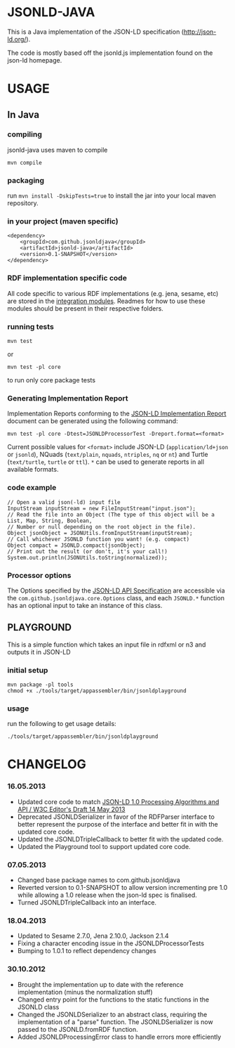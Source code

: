 JSONLD-JAVA
===========

This is a Java implementation of the JSON-LD specification (http://json-ld.org/).

The code is mostly based off the jsonld.js implementation found on the json-ld homepage.

USAGE
=====

In Java
-------

### compiling

jsonld-java uses maven to compile

    mvn compile

### packaging

run `mvn install -DskipTests=true` to install the jar into your local maven repository.

### in your project (maven specific)

    <dependency>
        <groupId>com.github.jsonldjava</groupId>
        <artifactId>jsonld-java</artifactId>
        <version>0.1-SNAPSHOT</version>
    </dependency>

### RDF implementation specific code

All code specific to various RDF implementations (e.g. jena, sesame, etc) are stored in the [integration modules](./tree/master/integration). Readmes for how to use these modules should be present in their respective folders.

### running tests

    mvn test

or

    mvn test -pl core

to run only core package tests

### Generating Implementation Report

Implementation Reports conforming to the [JSON-LD Implementation Report](http://json-ld.org/test-suite/reports/#instructions-for-submitting-implementation-reports) document can be generated using the following command:

    mvn test -pl core -Dtest=JSONLDProcessorTest -Dreport.format=<format>

Current possible values for `<format>` include JSON-LD (`application/ld+json` or `jsonld`), NQuads (`text/plain`, `nquads`, `ntriples`, `nq` or `nt`) and Turtle (`text/turtle`, `turtle` or `ttl`). `*` can be used to generate reports in all available formats.

### code example

    // Open a valid json(-ld) input file
    InputStream inputStream = new FileInputStream("input.json");
    // Read the file into an Object (The type of this object will be a List, Map, String, Boolean,
    // Number or null depending on the root object in the file).
    Object jsonObject = JSONUtils.fromInputStream(inputStream);
    // Call whichever JSONLD function you want! (e.g. compact)
    Object compact = JSONLD.compact(jsonObject);
    // Print out the result (or don't, it's your call!)
    System.out.println(JSONUtils.toString(normalized));

### Processor options

The Options specified by the [JSON-LD API Specification](http://json-ld.org/spec/latest/json-ld-api/#jsonldoptions) are accessible via the `com.github.jsonldjava.core.Options` class, and each `JSONLD.*` function has an optional input to take an instance of this class.

PLAYGROUND
----------

This is a simple function which takes an input file in rdfxml or n3 and outputs it in JSON-LD

### initial setup

    mvn package -pl tools
    chmod +x ./tools/target/appassembler/bin/jsonldplayground

### usage

run the following to get usage details:

    ./tools/target/appassembler/bin/jsonldplayground

CHANGELOG
=========

### 16.05.2013

* Updated core code to match [JSON-LD 1.0 Processing Algorithms and API / W3C Editor's Draft 14 May 2013](http://json-ld.org/spec/latest/json-ld-api/)
* Deprecated JSONLDSerializer in favor of the RDFParser interface to better represent the purpose of the interface and better fit in with the updated core code.
* Updated the JSONLDTripleCallback to better fit with the updated code.
* Updated the Playground tool to support updated core code.

### 07.05.2013

* Changed base package names to com.github.jsonldjava
* Reverted version to 0.1-SNAPSHOT to allow version incrementing pre 1.0 while allowing a 1.0 release when the json-ld spec is finalised.
* Turned JSONLDTripleCallback into an interface.

### 18.04.2013

* Updated to Sesame 2.7.0, Jena 2.10.0, Jackson 2.1.4
* Fixing a character encoding issue in the JSONLDProcessorTests
* Bumping to 1.0.1 to reflect dependency changes

### 30.10.2012

* Brought the implementation up to date with the reference implementation (minus the normalization stuff)
* Changed entry point for the functions to the static functions in the JSONLD class
* Changed the JSONLDSerializer to an abstract class, requiring the implementation of a "parse" function. The JSONLDSerializer is now passed to the JSONLD.fromRDF function.
* Added JSONLDProcessingError class to handle errors more efficiently